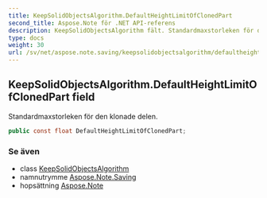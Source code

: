```yaml
---
title: KeepSolidObjectsAlgorithm.DefaultHeightLimitOfClonedPart
second_title: Aspose.Note för .NET API-referens
description: KeepSolidObjectsAlgorithm fält. Standardmaxstorleken för den klonade delen.
type: docs
weight: 30
url: /sv/net/aspose.note.saving/keepsolidobjectsalgorithm/defaultheightlimitofclonedpart/
---
```

## KeepSolidObjectsAlgorithm.DefaultHeightLimitOfClonedPart field

Standardmaxstorleken för den klonade delen.

```csharp
public const float DefaultHeightLimitOfClonedPart;
```

### Se även

* class [KeepSolidObjectsAlgorithm](../)
* namnutrymme [Aspose.Note.Saving](../../keepsolidobjectsalgorithm/)
* hopsättning [Aspose.Note](../../../)


